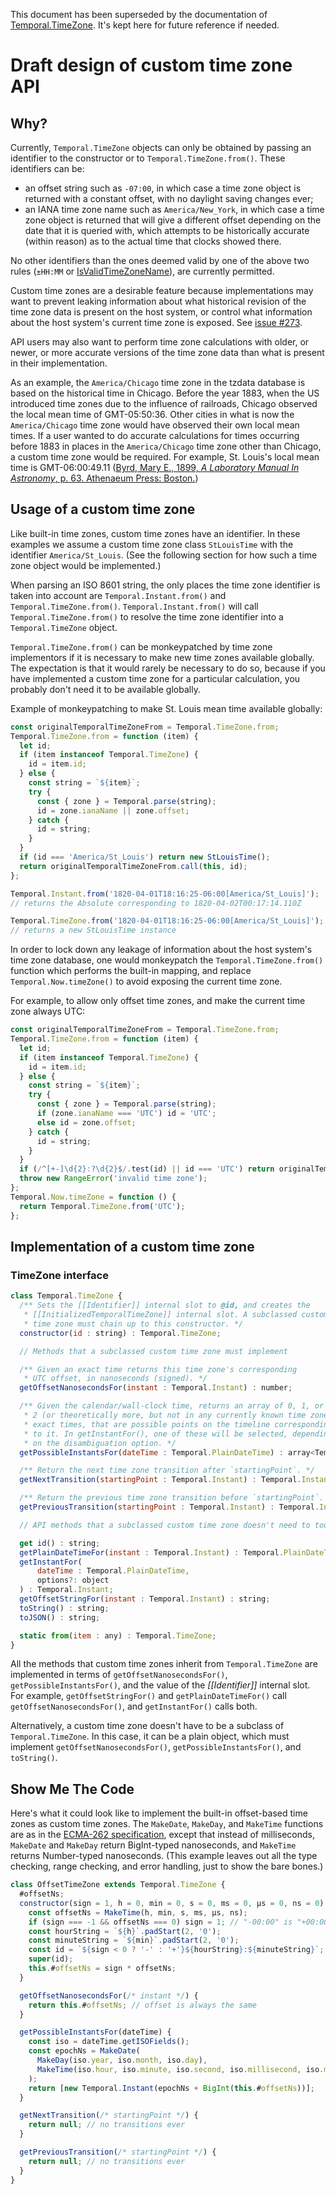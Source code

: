This document has been superseded by the documentation of [Temporal.TimeZone](./timezone.md).
It's kept here for future reference if needed.

# Draft design of custom time zone API

## Why?

Currently, `Temporal.TimeZone` objects can only be obtained by passing an identifier to the constructor or to `Temporal.TimeZone.from()`.
These identifiers can be:

- an offset string such as `-07:00`, in which case a time zone object is returned with a constant offset, with no daylight saving changes ever;
- an IANA time zone name such as `America/New_York`, in which case a time zone object is returned that will give a different offset depending on the date that it is queried with, which attempts to be historically accurate (within reason) as to the actual time that clocks showed there.

No other identifiers than the ones deemed valid by one of the above two rules (`±HH:MM` or [IsValidTimeZoneName](https://tc39.es/ecma402/#sec-isvalidtimezonename)), are currently permitted.

Custom time zones are a desirable feature because implementations may want to prevent leaking information about what historical revision of the time zone data is present on the host system, or control what information about the host system's current time zone is exposed.
See [issue #273](https://github.com/tc39/proposal-temporal/issues/273).

API users may also want to perform time zone calculations with older, or newer, or more accurate versions of the time zone data than what is present in their implementation.

As an example, the `America/Chicago` time zone in the tzdata database is based on the historical time in Chicago.
Before the year 1883, when the US introduced time zones due to the influence of railroads, Chicago observed the local mean time of GMT-05:50:36.
Other cities in what is now the `America/Chicago` time zone would have observed their own local mean times.
If a user wanted to do accurate calculations for times occurring before 1883 in places in the `America/Chicago` time zone other than Chicago, a custom time zone would be required.
For example, St. Louis's local mean time is GMT-06:00:49.11 ([Byrd, Mary E., 1899, _A Laboratory Manual In Astronomy_, p. 63. Athenaeum Press: Boston.](https://books.google.ca/books?id=Xfg3AAAAMAAJ&pg=PA63))

## Usage of a custom time zone

Like built-in time zones, custom time zones have an identifier.
In these examples we assume a custom time zone class `StLouisTime` with the identifier `America/St_Louis`.
(See the following section for how such a time zone object would be implemented.)

When parsing an ISO 8601 string, the only places the time zone identifier is taken into account are `Temporal.Instant.from()` and `Temporal.TimeZone.from()`.
`Temporal.Instant.from()` will call `Temporal.TimeZone.from()` to resolve the time zone identifier into a `Temporal.TimeZone` object.

`Temporal.TimeZone.from()` can be monkeypatched by time zone implementors if it is necessary to make new time zones available globally.
The expectation is that it would rarely be necessary to do so, because if you have implemented a custom time zone for a particular calculation, you probably don't need it to be available globally.

Example of monkeypatching to make St. Louis mean time available globally:

```javascript
const originalTemporalTimeZoneFrom = Temporal.TimeZone.from;
Temporal.TimeZone.from = function (item) {
  let id;
  if (item instanceof Temporal.TimeZone) {
    id = item.id;
  } else {
    const string = `${item}`;
    try {
      const { zone } = Temporal.parse(string);
      id = zone.ianaName || zone.offset;
    } catch {
      id = string;
    }
  }
  if (id === 'America/St_Louis') return new StLouisTime();
  return originalTemporalTimeZoneFrom.call(this, id);
};

Temporal.Instant.from('1820-04-01T18:16:25-06:00[America/St_Louis]');
// returns the Absolute corresponding to 1820-04-02T00:17:14.110Z

Temporal.TimeZone.from('1820-04-01T18:16:25-06:00[America/St_Louis]');
// returns a new StLouisTime instance
```

In order to lock down any leakage of information about the host system's time zone database, one would monkeypatch the `Temporal.TimeZone.from()` function which performs the built-in mapping, and replace `Temporal.Now.timeZone()` to avoid exposing the current time zone.

For example, to allow only offset time zones, and make the current time zone always UTC:

```javascript
const originalTemporalTimeZoneFrom = Temporal.TimeZone.from;
Temporal.TimeZone.from = function (item) {
  let id;
  if (item instanceof Temporal.TimeZone) {
    id = item.id;
  } else {
    const string = `${item}`;
    try {
      const { zone } = Temporal.parse(string);
      if (zone.ianaName === 'UTC') id = 'UTC';
      else id = zone.offset;
    } catch {
      id = string;
    }
  }
  if (/^[+-]\d{2}:?\d{2}$/.test(id) || id === 'UTC') return originalTemporalTimeZoneFrom.call(this, id);
  throw new RangeError('invalid time zone');
};
Temporal.Now.timeZone = function () {
  return Temporal.TimeZone.from('UTC');
};
```

## Implementation of a custom time zone

### TimeZone interface

```javascript
class Temporal.TimeZone {
  /** Sets the [[Identifier]] internal slot to @id, and creates the
   * [[InitializedTemporalTimeZone]] internal slot. A subclassed custom
   * time zone must chain up to this constructor. */
  constructor(id : string) : Temporal.TimeZone;

  // Methods that a subclassed custom time zone must implement

  /** Given an exact time returns this time zone's corresponding
   * UTC offset, in nanoseconds (signed). */
  getOffsetNanosecondsFor(instant : Temporal.Instant) : number;

  /** Given the calendar/wall-clock time, returns an array of 0, 1, or
   * 2 (or theoretically more, but not in any currently known time zone)
   * exact times, that are possible points on the timeline corresponding
   * to it. In getInstantFor(), one of these will be selected, depending
   * on the disambiguation option. */
  getPossibleInstantsFor(dateTime : Temporal.PlainDateTime) : array<Temporal.Instant>;

  /** Return the next time zone transition after `startingPoint`. */
  getNextTransition(startingPoint : Temporal.Instant) : Temporal.Instant | null;

  /** Return the previous time zone transition before `startingPoint`. */
  getPreviousTransition(startingPoint : Temporal.Instant) : Temporal.Instant | null;

  // API methods that a subclassed custom time zone doesn't need to touch

  get id() : string;
  getPlainDateTimeFor(instant : Temporal.Instant) : Temporal.PlainDateTime;
  getInstantFor(
      dateTime : Temporal.PlainDateTime,
      options?: object
  ) : Temporal.Instant;
  getOffsetStringFor(instant : Temporal.Instant) : string;
  toString() : string;
  toJSON() : string;

  static from(item : any) : Temporal.TimeZone;
}
```

All the methods that custom time zones inherit from `Temporal.TimeZone` are implemented in terms of `getOffsetNanosecondsFor()`, `getPossibleInstantsFor()`, and the value of the _[[Identifier]]_ internal slot.
For example, `getOffsetStringFor()` and `getPlainDateTimeFor()` call `getOffsetNanosecondsFor()`, and `getInstantFor()` calls both.

Alternatively, a custom time zone doesn't have to be a subclass of `Temporal.TimeZone`.
In this case, it can be a plain object, which must implement `getOffsetNanosecondsFor()`, `getPossibleInstantsFor()`, and `toString()`.

## Show Me The Code

Here's what it could look like to implement the built-in offset-based time zones as custom time zones.
The `MakeDate`, `MakeDay`, and `MakeTime` functions are as in the [ECMA-262 specification](https://tc39.es/ecma262/#sec-overview-of-date-objects-and-definitions-of-abstract-operations), except that instead of milliseconds, `MakeDate` and `MakeDay` return BigInt-typed nanoseconds, and `MakeTime` returns Number-typed nanoseconds.
(This example leaves out all the type checking, range checking, and error handling, just to show the bare bones.)

```javascript
class OffsetTimeZone extends Temporal.TimeZone {
  #offsetNs;
  constructor(sign = 1, h = 0, min = 0, s = 0, ms = 0, µs = 0, ns = 0) {
    const offsetNs = MakeTime(h, min, s, ms, µs, ns);
    if (sign === -1 && offsetNs === 0) sign = 1; // "-00:00" is "+00:00"
    const hourString = `${h}`.padStart(2, '0');
    const minuteString = `${min}`.padStart(2, '0');
    const id = `${sign < 0 ? '-' : '+'}${hourString}:${minuteString}`;
    super(id);
    this.#offsetNs = sign * offsetNs;
  }

  getOffsetNanosecondsFor(/* instant */) {
    return this.#offsetNs; // offset is always the same
  }

  getPossibleInstantsFor(dateTime) {
    const iso = dateTime.getISOFields();
    const epochNs = MakeDate(
      MakeDay(iso.year, iso.month, iso.day),
      MakeTime(iso.hour, iso.minute, iso.second, iso.millisecond, iso.microsecond, iso.nanosecond)
    );
    return [new Temporal.Instant(epochNs + BigInt(this.#offsetNs))];
  }

  getNextTransition(/* startingPoint */) {
    return null; // no transitions ever
  }

  getPreviousTransition(/* startingPoint */) {
    return null; // no transitions ever
  }
}
```
